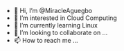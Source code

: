 - 👋 Hi, I’m @MiracleAguegbo
- 👀 I’m interested in Cloud Computing
- 🌱 I’m currently learning Linux
- 💞️ I’m looking to collaborate on ...
- 📫 How to reach me ...

<!---
Raclemii/Raclemii is a ✨ special ✨ repository because its `README.md` (this file) appears on your GitHub profile.
You can click the Preview link to take a look at your changes.
--->
